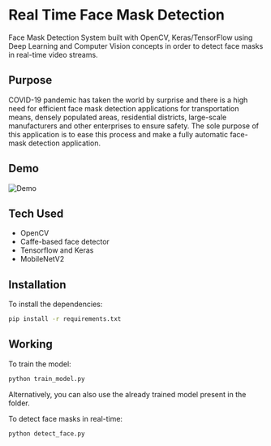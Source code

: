 # Real Time Face Mask Detection
Face Mask Detection System built with OpenCV, Keras/TensorFlow using Deep Learning and Computer Vision concepts in order to detect face masks in real-time video streams.

## Purpose
COVID-19 pandemic has taken the world by surprise and there is a high need for efficient face mask detection applications for transportation means, densely populated areas, residential districts, large-scale manufacturers and other enterprises to ensure safety. The sole purpose of this application is to ease this process and make a fully automatic face-mask detection application.

## Demo
![Demo](demo.gif)

## Tech Used
* OpenCV
* Caffe-based face detector
* Tensorflow and Keras
* MobileNetV2

## Installation
To install the dependencies:<br>
```bash
pip install -r requirements.txt
```

## Working
To train the model:<br>
```bash
python train_model.py
```

Alternatively, you can also use the already trained model present in the folder.<br>

To detect face masks in real-time:
```bash
python detect_face.py
```





